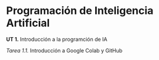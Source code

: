 # Programación de Inteligencia Artificial
**UT 1.** Introducción a la programción de IA

*Tarea 1.1.* Introducción a Google Colab y GitHub
